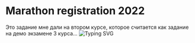 # Marathon registration 2022
Это задание мне дали на втором курсе, которое считается как задание на демо экзамене 3 курса...
![Typing SVG](https://readme-typing-svg.herokuapp.com?color=%2336BCF7&lines=Надеюсь+оно+адекватно+работает)
